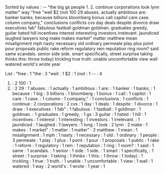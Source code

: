 Sorted by values :
-- "the big gs people 1. 2. continue corporations look lynn matter" way "free "well $2 (not 100 29 abuses. actually ambitious are: banker banks; because billions bloomberg bonus call capitol care case. column company," conclusions conflicts cvs day deals despite divorce draw executives fab" fabulous fastball goldman goldman. graduates greedy, guitar hated hill incentives interest interesting investors irrelevant. jaundiced laughed lawyers long make makes market" matter matthew mean misalignment mph nasty necessary old ordinary permeate play plus point pour proposals public rake reform regulatory rein reputation ring room? said same scandals. senior side side. smart specifically, street surprise taking thinks this: throw today) trickling true truth. unable uncomfortable view wall watered world's wrote year 

List :
"free : 1
"the : 3
"well : 1
$2 : 1
(not : 1
-- : 4
1. : 2
100 : 1
2. : 2
29 : 1
abuses. : 1
actually : 1
ambitious : 1
are: : 1
banker : 1
banks; : 1
because : 1
big : 3
billions : 1
bloomberg : 1
bonus : 1
call : 1
capitol : 1
care : 1
case. : 1
column : 1
company," : 1
conclusions : 1
conflicts : 1
continue : 2
corporations : 2
cvs : 1
day : 1
deals : 1
despite : 1
divorce : 1
draw : 1
executives : 1
fab" : 1
fabulous : 1
fastball : 1
goldman : 1
goldman. : 1
graduates : 1
greedy, : 1
gs : 3
guitar : 1
hated : 1
hill : 1
incentives : 1
interest : 1
interesting : 1
investors : 1
irrelevant. : 1
jaundiced : 1
laughed : 1
lawyers : 1
long : 1
look : 2
lynn : 2
make : 1
makes : 1
market" : 1
matter : 1
matter" : 2
matthew : 1
mean : 1
misalignment : 1
mph : 1
nasty : 1
necessary : 1
old : 1
ordinary : 1
people : 3
permeate : 1
play : 1
plus : 1
point : 1
pour : 1
proposals : 1
public : 1
rake : 1
reform : 1
regulatory : 1
rein : 1
reputation : 1
ring : 1
room? : 1
said : 1
same : 1
scandals. : 1
senior : 1
side : 1
side. : 1
smart : 1
specifically, : 1
street : 1
surprise : 1
taking : 1
thinks : 1
this: : 1
throw : 1
today) : 1
trickling : 1
true : 1
truth. : 1
unable : 1
uncomfortable : 1
view : 1
wall : 1
watered : 1
way : 2
world's : 1
wrote : 1
year : 1
